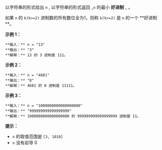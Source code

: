 以字符串的形式给出 `n` , 以字符串的形式返回 _`n` 的最小 **好进制** _ 。

如果 `n` 的  `k(k>=2)` 进制数的所有数位全为1，则称 `k(k>=2)` 是 `n` 的一个  **好进制  **。



**示例 1：**

    
    
    **输入：** n = "13"
    **输出：** "3"
    **解释：** 13 的 3 进制是 111。
    

**示例 2：**

    
    
    **输入：** n = "4681"
    **输出：** "8"
    **解释：** 4681 的 8 进制是 11111。
    

**示例 3：**

    
    
    **输入：** n = "1000000000000000000"
    **输出：** "999999999999999999"
    **解释：** 1000000000000000000 的 999999999999999999 进制是 11。
    



**提示：**

  * `n` 的取值范围是 `[3, 1018]`
  * `n` 没有前导 0

